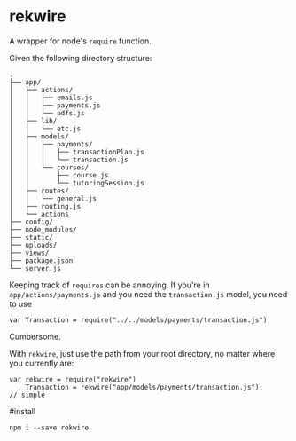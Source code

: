 # rekwire

A wrapper for node's `require` function.

Given the following directory structure:

	.
	├── app/
	│   ├── actions/
	│   │   ├── emails.js
	│   │   ├── payments.js
	│   │   └── pdfs.js
	│   ├── lib/
	│   │   └── etc.js
	│   ├── models/
	│   │   ├── payments/
	│   │   │   ├── transactionPlan.js
	│   │   │   └── transaction.js
	│   │   └── courses/
	│   │       ├── course.js
	│   │       └── tutoringSession.js
	│   ├── routes/
	│   │   └── general.js
	│   ├── routing.js
	│   └── actions
	├── config/
	├── node_modules/
	├── static/
	├── uploads/
	├── views/
	├── package.json
	└── server.js

Keeping track of `requires` can be annoying. If you're in `app/actions/payments.js` and you need the `transaction.js` model, you need to use

	var Transaction = require("../../models/payments/transaction.js")

Cumbersome.

With `rekwire`, just use the path from your root directory, no matter where you currently are:

	var rekwire = require("rekwire")
	  , Transaction = rekwire("app/models/payments/transaction.js");
	// simple

#install

    npm i --save rekwire